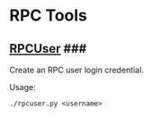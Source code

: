 # RPC Tools

## [RPCUser](rpcuser.md) \#\#\#

Create an RPC user login credential.

Usage:

```text
./rpcuser.py <username>
```

